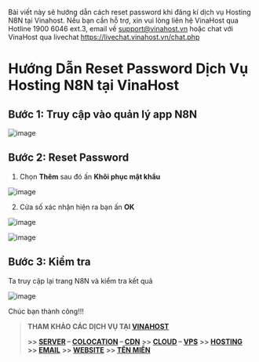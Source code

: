 Bài viết này sẽ hướng dẫn cách reset password khi đăng kí dịch vụ Hosting N8N tại Vinahost. Nếu bạn cần hỗ trợ, xin vui lòng liên hệ VinaHost qua Hotline 1900 6046 ext.3, email về support@vinahost.vn hoặc chat với VinaHost qua livechat https://livechat.vinahost.vn/chat.php  
# Hướng Dẫn Reset Password Dịch Vụ Hosting N8N tại VinaHost

## Bước 1: Truy cập vào quản lý app N8N



![image](https://github.com/user-attachments/assets/5ea97112-e649-4f6b-9374-a565e7b98e2d)



## Bước 2: Reset Password

1. Chọn **Thêm** sau đó ấn **Khôi phục mật khẩu** 

![image](https://github.com/user-attachments/assets/0a4ed10c-95f3-496d-989e-b828e2998361)

2. Cửa số xác nhận hiện ra bạn ấn **OK**

![image](https://github.com/user-attachments/assets/d3a776e3-f8d1-49be-b0fb-83f581cf83b1)

![image](https://github.com/user-attachments/assets/4d6fa263-bdb2-46de-91b7-f0213fc7baec)


## Bước 3: Kiểm tra 
Ta truy cập lại trang N8N và kiểm tra kết quả

![image](https://github.com/user-attachments/assets/afc10c3e-0f4d-4b54-9e90-c1817f7d9062)


Chúc bạn thành công!!!
> **THAM KHẢO CÁC DỊCH VỤ TẠI [VINAHOST](https://vinahost.vn/)**
>
> **\>> [SERVER](https://vinahost.vn/thue-may-chu-rieng/) – [COLOCATION](https://vinahost.vn/colocation.html) – [CDN](https://vinahost.vn/dich-vu-cdn-chuyen-nghiep)**
> **\>> [CLOUD](https://vinahost.vn/cloud-server-gia-re/) – [VPS](https://vinahost.vn/vps-ssd-chuyen-nghiep/)**
> **\>> [HOSTING](https://vinahost.vn/wordpress-hosting)**
> **\>> [EMAIL](https://vinahost.vn/email-hosting)**
> **\>> [WEBSITE](http://vinawebsite.vn/)**
> **\>> [TÊN MIỀN](https://vinahost.vn/ten-mien-gia-re/)**